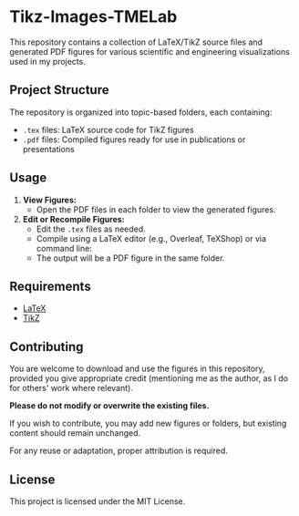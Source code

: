 # Tikz-Images-TMELab

This repository contains a collection of LaTeX/TikZ source files and generated PDF figures for various scientific and engineering visualizations used in my projects.

## Project Structure

The repository is organized into topic-based folders, each containing:
- `.tex` files: LaTeX source code for TikZ figures
- `.pdf` files: Compiled figures ready for use in publications or presentations

<!-- ### Folders

- **Embedding PGNNIV/**
  - `embedding_models_pgnniv.tex`: TikZ source for embedding models
  - `embedding_models_pgnniv_fig.pdf`: Compiled figure
- **Fourier decomposition/**
  - `fourier_decomposition.tex`: TikZ source for Fourier decomposition
  - `fourier_decomposition_fig.pdf`: Compiled figure
- **Physically Guided NNs with Internal Variables/**
  - `pgnniv_baseline_model.tex`: TikZ source for the baseline model -->

## Usage

1. **View Figures:**
   - Open the PDF files in each folder to view the generated figures.
2. **Edit or Recompile Figures:**
   - Edit the `.tex` files as needed.
   - Compile using a LaTeX editor (e.g., Overleaf, TeXShop) or via command line:
   - The output will be a PDF figure in the same folder.

## Requirements

- [LaTeX](https://www.latex-project.org/)
- [TikZ](https://ctan.org/pkg/pgf)

## Contributing

You are welcome to download and use the figures in this repository, provided you give appropriate credit (mentioning me as the author, as I do for others' work where relevant).

**Please do not modify or overwrite the existing files.**

If you wish to contribute, you may add new figures or folders, but existing content should remain unchanged.

For any reuse or adaptation, proper attribution is required.

## License

This project is licensed under the MIT License.
